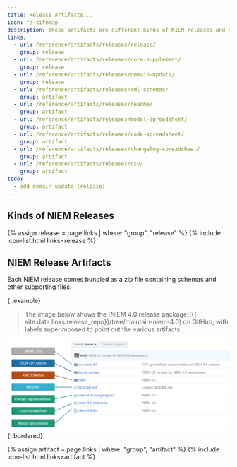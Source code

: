```yaml
---
title: Release Artifacts...
icon: fa-sitemap
description: These artifacts are different kinds of NIEM releases and the files that make up the release packages.
links:
  - url: /reference/artifacts/releases/release/
    group: release
  - url: /reference/artifacts/releases/core-supplement/
    group: release
  - url: /reference/artifacts/releases/domain-update/
    group: release
  - url: /reference/artifacts/releases/xml-schemas/
    group: artifact
  - url: /reference/artifacts/releases/readme/
    group: artifact
  - url: /reference/artifacts/releases/model-spreadsheet/
    group: artifact
  - url: /reference/artifacts/releases/code-spreadsheet/
    group: artifact
  - url: /reference/artifacts/releases/changelog-spreadsheet/
    group: artifact
  - url: /reference/artifacts/releases/csv/
    group: artifact
todo:
  - add domain update (release)
---
```


## Kinds of NIEM Releases

{% assign release = page.links | where: "group", "release" %}
{% include icon-list.html links=release %}

## NIEM Release Artifacts

Each NIEM release comes bundled as a zip file containing schemas and other supporting files.

{:.example}
> The image below shows the [NIEM 4.0 release package]({{ site.data.links.release_repo}}/tree/maintain-niem-4.0) on GitHub, with labels superimposed to point out the various artifacts.

![Release artifacts](assets/release.png)
{:.bordered}

{% assign artifact = page.links | where: "group", "artifact" %}
{% include icon-list.html links=artifact %}
